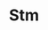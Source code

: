 ---
title: Stm
description: Stm32理论和实践记录
image: image.png

# Badge style
style:
    background: "#2a9d8f"
    color: "#fff"
---